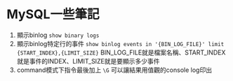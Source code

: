 # MySQL一些筆記

1. 顯示binlog 
    `show binary logs`
2. 顯示binlog特定行的事件 
    `show binlog events in '{BIN_LOG_FILE}' limit {START_INDEX},{LIMIT_SIZE}` 
    BIN_LOG_FILE就是檔案名稱、START_INDEX就是事件的INDEX、LIMIT_SIZE就是要顯示多少事件
3. command模式下指令最後加上 `\G` 可以讓結果用值觀的console log印出
